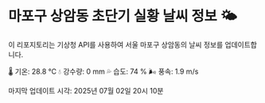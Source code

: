 
# 마포구 상암동 초단기 실황 날씨 정보 🌤️

이 리포지토리는 기상청 API를 사용하여 서울 마포구 상암동의 날씨 정보를 업데이트합니다. 

🌡️ 기온: 28.8 ℃
💧 강수량: 0 mm
💦 습도: 74 %
🌬️ 풍속: 1.9 m/s

마지막 업데이트 시각: 2025년 07월 02일 20시 10분    
